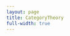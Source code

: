 ```yaml
---
layout: page
title: CategoryTheory
full-width: true
---
```



<div style=text-align: center>
<object type=image/svg+xml data=/svgs/CategoryTheory.txt.svg> </object>
</div>
